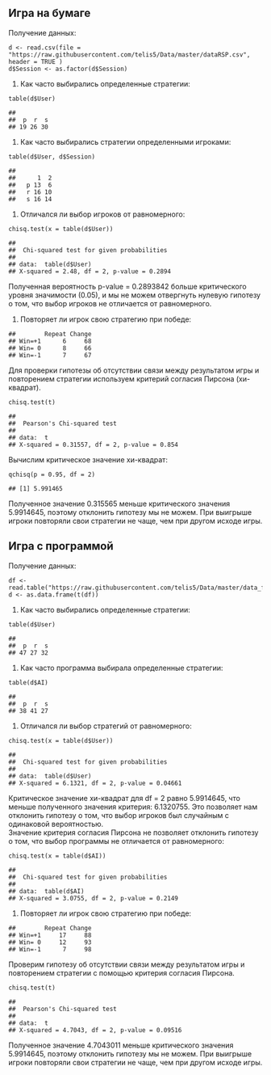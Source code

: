 Игра на бумаге
--------------

Получение данных:

    d <- read.csv(file = "https://raw.githubusercontent.com/telis5/Data/master/dataRSP.csv", header = TRUE ) 
    d$Session <- as.factor(d$Session)

1.  Как часто выбирались определенные стратегии:

<!-- -->

    table(d$User)

    ## 
    ##  p  r  s 
    ## 19 26 30

1.  Как часто выбирались стратегии определенными игроками:

<!-- -->

    table(d$User, d$Session)

    ##    
    ##      1  2
    ##   p 13  6
    ##   r 16 10
    ##   s 16 14

1.  Отличался ли выбор игроков от равномерного:

<!-- -->

    chisq.test(x = table(d$User))

    ## 
    ##  Chi-squared test for given probabilities
    ## 
    ## data:  table(d$User)
    ## X-squared = 2.48, df = 2, p-value = 0.2894

Полученная вероятность p-value = 0.2893842 больше критического уровня
значимости (0.05), и мы не можем отвергнуть нулевую гипотезу о том, что
выбор игроков не отличается от равномерного.

1.  Повторяет ли игрок свою стратегию при победе:

<!-- -->

    ##        Repeat Change
    ## Win=+1      6     68
    ## Win= 0      8     66
    ## Win=-1      7     67

Для проверки гипотезы об отсутствии связи между результатом игры и
повторением стратегии используем критерий согласия Пирсона (хи-квадрат).

    chisq.test(t)

    ## 
    ##  Pearson's Chi-squared test
    ## 
    ## data:  t
    ## X-squared = 0.31557, df = 2, p-value = 0.854

Вычислим критическое значение хи-квадрат:

    qchisq(p = 0.95, df = 2)

    ## [1] 5.991465

Полученное значение 0.315565 меньше критического значения 5.9914645,
поэтому отклонить гипотезу мы не можем. При выигрыше игроки повторяли
свои стратегии не чаще, чем при другом исходе игры.

Игра с программой
-----------------

Получение данных:

    df <- read.table("https://raw.githubusercontent.com/telis5/Data/master/data_fromMA.txt")
    d <- as.data.frame(t(df))

1.  Как часто выбирались определенные стратегии:

<!-- -->

    table(d$User)

    ## 
    ##  p  r  s 
    ## 47 27 32

1.  Как часто программа выбирала определенные стратегии:

<!-- -->

    table(d$AI)

    ## 
    ##  p  r  s 
    ## 38 41 27

1.  Отличался ли выбор стратегий от равномерного:

<!-- -->

    chisq.test(x = table(d$User))

    ## 
    ##  Chi-squared test for given probabilities
    ## 
    ## data:  table(d$User)
    ## X-squared = 6.1321, df = 2, p-value = 0.04661

Критическое значение хи-квадрат для df = 2 равно 5.9914645, что меньше
полученного значения критерия: 6.1320755. Это позволяет нам отклонить
гипотезу о том, что выбор игроков был случайным с одинаковой
вероятностью.  
Значение критерия согласия Пирсона не позволяет отклонить гипотезу о
том, что выбор программы не отличается от равномерного:

    chisq.test(x = table(d$AI))

    ## 
    ##  Chi-squared test for given probabilities
    ## 
    ## data:  table(d$AI)
    ## X-squared = 3.0755, df = 2, p-value = 0.2149

1.  Повторяет ли игрок свою стратегию при победе:

<!-- -->

    ##        Repeat Change
    ## Win=+1     17     88
    ## Win= 0     12     93
    ## Win=-1      7     98

Проверим гипотезу об отсутствии связи между результатом игры и
повторением стратегии с помощью критерия согласия Пирсона.

    chisq.test(t)

    ## 
    ##  Pearson's Chi-squared test
    ## 
    ## data:  t
    ## X-squared = 4.7043, df = 2, p-value = 0.09516

Полученное значение 4.7043011 меньше критического значения 5.9914645,
поэтому отклонить гипотезу мы не можем. При выигрыше игроки повторяли
свои стратегии не чаще, чем при другом исходе игры.
